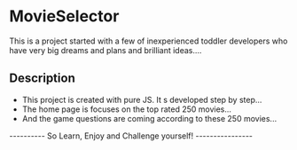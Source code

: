 # MovieSelector

This is a project started with a few of inexperienced toddler developers who
have very big dreams and plans and brilliant ideas....

## Description

- This project is created with pure JS. It s developed step by step...
- The home page is focuses on the top rated 250 movies...
- And the game questions are coming according to these 250 movies...


---------- So Learn, Enjoy and Challenge yourself! ----------------
